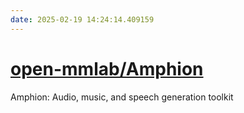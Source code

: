 ```yaml
---
date: 2025-02-19 14:24:14.409159
---
```


# [open-mmlab/Amphion](https://github.com/open-mmlab/Amphion)

Amphion: Audio, music, and speech generation toolkit